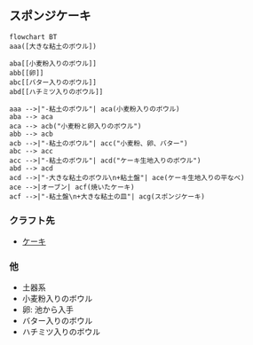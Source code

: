 ## スポンジケーキ
```mermaid
flowchart BT
aaa([大きな粘土のボウル])

aba[[小麦粉入りのボウル]]
abb[[卵]]
abc[[バター入りのボウル]]
abd[[ハチミツ入りのボウル]]

aaa -->|"-粘土のボウル"| aca(小麦粉入りのボウル)
aba --> aca
aca --> acb("小麦粉と卵入りのボウル")
abb --> acb
acb -->|"-粘土のボウル"| acc("小麦粉、卵、バター")
abc --> acc
acc -->|"-粘土のボウル"| acd("ケーキ生地入りのボウル")
abd --> acd
acd -->|"-大きな粘土のボウル\n+粘土盤"| ace(ケーキ生地入りの平なべ)
ace -->|オーブン| acf(焼いたケーキ)
acf -->|"-粘土盤\n+大きな粘土の皿"| acg(スポンジケーキ)
```
### クラフト先
* [ケーキ](https://github.com/aya-0p/yah-craft-recipe/blob/main/Cake.md)
### 他
* 土器系
* 小麦粉入りのボウル
* 卵: 池から入手
* バター入りのボウル
* ハチミツ入りのボウル
